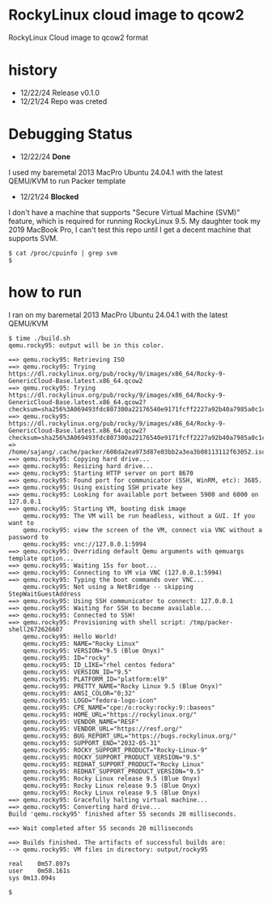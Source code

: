 # RockyLinux cloud image to qcow2

RockyLinux Cloud image to qcow2 format

# history

- 12/22/24 Release v0.1.0
- 12/21/24 Repo was creted

# Debugging Status

- 12/22/24 **Done**

I used my baremetal 2013 MacPro Ubuntu 24.04.1 with the latest QEMU/KVM to run Packer template

- 12/21/24 **Blocked**

I don't have a machine that supports "Secure Virtual Machine (SVM)" feature, which is required for running RockyLinux 9.5.
My daughter took my 2019 MacBook Pro, I can't test this repo until I get a decent machine that supports SVM.



```
$ cat /proc/cpuinfo | grep svm
$
```

# how to run

I ran on my baremetal 2013 MacPro Ubuntu 24.04.1 with the latest QEMU/KVM

```
$ time ./build.sh
qemu.rocky95: output will be in this color.

==> qemu.rocky95: Retrieving ISO
==> qemu.rocky95: Trying https://dl.rockylinux.org/pub/rocky/9/images/x86_64/Rocky-9-GenericCloud-Base.latest.x86_64.qcow2
==> qemu.rocky95: Trying https://dl.rockylinux.org/pub/rocky/9/images/x86_64/Rocky-9-GenericCloud-Base.latest.x86_64.qcow2?checksum=sha256%3A069493fdc807300a22176540e9171fcff2227a92b40a7985a0c1c9e21aeebf57
==> qemu.rocky95: https://dl.rockylinux.org/pub/rocky/9/images/x86_64/Rocky-9-GenericCloud-Base.latest.x86_64.qcow2?checksum=sha256%3A069493fdc807300a22176540e9171fcff2227a92b40a7985a0c1c9e21aeebf57 => /home/sajang/.cache/packer/608da2ea973d87e03bb2a3ea3b08113112f63052.iso
==> qemu.rocky95: Copying hard drive...
==> qemu.rocky95: Resizing hard drive...
==> qemu.rocky95: Starting HTTP server on port 8670
==> qemu.rocky95: Found port for communicator (SSH, WinRM, etc): 3685.
==> qemu.rocky95: Using existing SSH private key
==> qemu.rocky95: Looking for available port between 5900 and 6000 on 127.0.0.1
==> qemu.rocky95: Starting VM, booting disk image
    qemu.rocky95: The VM will be run headless, without a GUI. If you want to
    qemu.rocky95: view the screen of the VM, connect via VNC without a password to
    qemu.rocky95: vnc://127.0.0.1:5994
==> qemu.rocky95: Overriding default Qemu arguments with qemuargs template option...
==> qemu.rocky95: Waiting 15s for boot...
==> qemu.rocky95: Connecting to VM via VNC (127.0.0.1:5994)
==> qemu.rocky95: Typing the boot commands over VNC...
    qemu.rocky95: Not using a NetBridge -- skipping StepWaitGuestAddress
==> qemu.rocky95: Using SSH communicator to connect: 127.0.0.1
==> qemu.rocky95: Waiting for SSH to become available...
==> qemu.rocky95: Connected to SSH!
==> qemu.rocky95: Provisioning with shell script: /tmp/packer-shell2672626607
    qemu.rocky95: Hello World!
    qemu.rocky95: NAME="Rocky Linux"
    qemu.rocky95: VERSION="9.5 (Blue Onyx)"
    qemu.rocky95: ID="rocky"
    qemu.rocky95: ID_LIKE="rhel centos fedora"
    qemu.rocky95: VERSION_ID="9.5"
    qemu.rocky95: PLATFORM_ID="platform:el9"
    qemu.rocky95: PRETTY_NAME="Rocky Linux 9.5 (Blue Onyx)"
    qemu.rocky95: ANSI_COLOR="0;32"
    qemu.rocky95: LOGO="fedora-logo-icon"
    qemu.rocky95: CPE_NAME="cpe:/o:rocky:rocky:9::baseos"
    qemu.rocky95: HOME_URL="https://rockylinux.org/"
    qemu.rocky95: VENDOR_NAME="RESF"
    qemu.rocky95: VENDOR_URL="https://resf.org/"
    qemu.rocky95: BUG_REPORT_URL="https://bugs.rockylinux.org/"
    qemu.rocky95: SUPPORT_END="2032-05-31"
    qemu.rocky95: ROCKY_SUPPORT_PRODUCT="Rocky-Linux-9"
    qemu.rocky95: ROCKY_SUPPORT_PRODUCT_VERSION="9.5"
    qemu.rocky95: REDHAT_SUPPORT_PRODUCT="Rocky Linux"
    qemu.rocky95: REDHAT_SUPPORT_PRODUCT_VERSION="9.5"
    qemu.rocky95: Rocky Linux release 9.5 (Blue Onyx)
    qemu.rocky95: Rocky Linux release 9.5 (Blue Onyx)
    qemu.rocky95: Rocky Linux release 9.5 (Blue Onyx)
==> qemu.rocky95: Gracefully halting virtual machine...
==> qemu.rocky95: Converting hard drive...
Build 'qemu.rocky95' finished after 55 seconds 20 milliseconds.

==> Wait completed after 55 seconds 20 milliseconds

==> Builds finished. The artifacts of successful builds are:
--> qemu.rocky95: VM files in directory: output/rocky95

real	0m57.897s
user	0m58.161s
sys	0m13.094s

$
```
